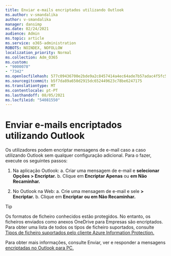 ```yaml
---
title: Enviar e-mails encriptados utilizando Outlook
ms.author: v-smandalika
author: v-smandalika
manager: dansimp
ms.date: 02/24/2021
audience: Admin
ms.topic: article
ms.service: o365-administration
ROBOTS: NOINDEX, NOFOLLOW
localization_priority: Normal
ms.collection: Adm_O365
ms.custom:
- "9000078"
- "7342"
ms.openlocfilehash: 577c09436700e2bde9a2c8457414a4ec64ade7b57adac4f5fc51ca7cffe73656
ms.sourcegitcommit: b5f7da89a650d2915dc652449623c78be6247175
ms.translationtype: MT
ms.contentlocale: pt-PT
ms.lasthandoff: 08/05/2021
ms.locfileid: "54081550"
---
```

# <a name="send-encrypted-email-using-outlook"></a>Enviar e-mails encriptados utilizando Outlook

Os utilizadores podem encriptar mensagens de e-mail caso a caso utilizando Outlook sem qualquer configuração adicional. Para o fazer, execute os seguintes passos:

1. Na aplicação Outlook: a. Criar uma mensagem de e-mail e **selecionar Opções > Encriptar.** 
    b. Clique em **Encriptar Apenas** ou **em Não Recaminhar.**

2. No Outlook na Web: a. Crie uma mensagem de e-mail e sele **> Encriptar.**
    b. Clique em **Encriptar** **ou em Não Recaminhar.**

> [!TIP]
> Os formatos de ficheiro conhecidos estão protegidos. No entanto, os ficheiros enviados como anexos OneDrive para Empresas são encriptados. Para obter uma lista de todos os tipos de ficheiro suportados, consulte [Tipos de ficheiro suportados pelo cliente Azure Information Protection.](https://docs.microsoft.com/azure/information-protection/rms-client/client-admin-guide-file-types)

Para obter mais informações, consulte Enviar, ver e responder a mensagens [encriptadas no Outlook para PC.](https://support.microsoft.com/topic/send-view-and-reply-to-encrypted-messages-in-outlook-for-pc-eaa43495-9bbb-4fca-922a-df90dee51980)



